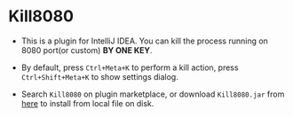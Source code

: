 Kill8080
============

* This is a plugin for IntelliJ IDEA. You can kill the process running on 8080 port(or custom) **BY ONE KEY**. 

* By default, press `Ctrl+Meta+K` to perform a kill action, press `Ctrl+Shift+Meta+K` to show settings dialog.  

* Search `Kill8080` on plugin marketplace, or download `Kill8080.jar` from [here](https://github.com/QiaoJianCheng/Kill8080/raw/master/Kill8080.jar) to install from local file on disk. 